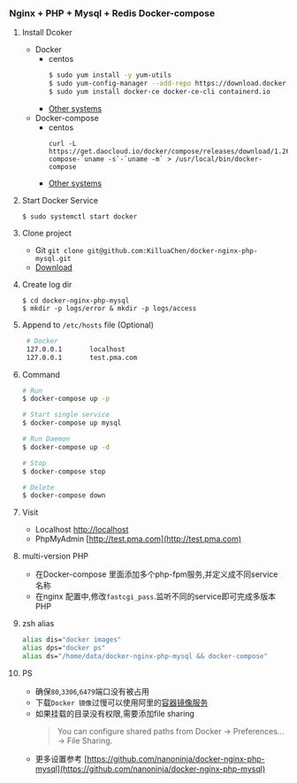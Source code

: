 ### Nginx + PHP + Mysql + Redis Docker-compose

1. Install Dcoker
    - Docker
        - centos
            ```bash
            $ sudo yum install -y yum-utils
            $ sudo yum-config-manager --add-repo https://download.docker.com/linux/centos/docker-ce.repo
            $ sudo yum install docker-ce docker-ce-cli containerd.io
            ```
        - [Other systems](https://docs.docker.com/engine/install/)
    - Docker-compose
        - centos
            ```
            curl -L https://get.daocloud.io/docker/compose/releases/download/1.26.2/docker-compose-`uname -s`-`uname -m` > /usr/local/bin/docker-compose
            ```
        - [Other systems](https://docs.docker.com/compose/install/)

2. Start Docker Service
    ```
   $ sudo systemctl start docker
   ```
3. Clone project
    - Git  `git clone git@github.com:KilluaChen/docker-nginx-php-mysql.git`
    - [Download](https://github.com/KilluaChen/docker-nginx-php-mysql/archive/master.zip)
1. Create log dir
    ```
    $ cd docker-nginx-php-mysql
    $ mkdir -p logs/error & mkdir -p logs/access
    ```
4. Append to `/etc/hosts` file (Optional)
    ```bash
     # Docker
     127.0.0.1       localhost
     127.0.0.1       test.pma.com
     ```
5. Command
    ```bash
   # Run
   $ docker-compose up -p

   # Start single service
   $ docker-compose up mysql
   
   # Run Daemon
   $ docker-compose up -d
   
   # Stop
   $ docker-compose stop
   
   # Delete
   $ docker-compose down
   ```
6. Visit
    - Localhost [http://localhost](http://localhost/index.html)
    - PhpMyAdmin [http://test.pma.com](http://test.pma.com)
7.  multi-version PHP
    - 在Docker-compose 里面添加多个php-fpm服务,并定义成不同service 名称
    - 在nginx 配置中,修改`fastcgi_pass`.监听不同的service即可完成多版本PHP
1. zsh alias
    ```bash
    alias dis="docker images"
    alias dps="docker ps"
    alias ds="/home/data/docker-nginx-php-mysql && docker-compose"
    ```
7. PS
    - 确保`80`,`3306`,`6479`端口没有被占用
    - 下载`Docker 镜像`过慢可以使用阿里的[容器镜像服务](https://cr.console.aliyun.com/cn-hangzhou/instances/mirrors) 
    - 如果挂载的目录没有权限,需要添加file sharing 
        > You can configure shared paths from Docker -> Preferences... -> File Sharing.
    - 更多设置参考 [https://github.com/nanoninja/docker-nginx-php-mysql](https://github.com/nanoninja/docker-nginx-php-mysql)
    
     
    
